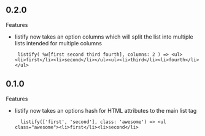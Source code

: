 ## 0.2.0

Features

 - listify now takes an option columns which will split the list into multiple lists intended for multiple columns

        listify( %w[first second third fourth], columns: 2 ) => <ul><li>first</li><li>second</li></ul><ul><li>third</li><li>fourth</li></ul>

## 0.1.0

Features

 - listify now takes an options hash for HTML attributes to the main list tag

         listify(['first', 'second'], class: 'awesome') => <ul class="awesome"><li>first</li><li>second</li>